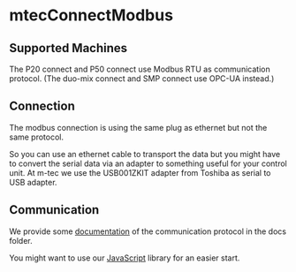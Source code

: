 # mtecConnectModbus

## Supported Machines

The P20 connect and P50 connect use Modbus RTU as communication protocol. (The duo-mix connect and SMP connect use OPC-UA instead.)

## Connection
The modbus connection is using the same plug as ethernet but not the same protocol.

So you can use an ethernet cable to transport the data but you might have to convert the serial data via an adapter to something useful for your control unit. At m-tec we use the USB001ZKIT adapter from Toshiba as serial to USB adapter.

## Communication
We provide some [documentation](docs) of the communication protocol in the docs folder.

You might want to use our [JavaScript](libraries/JavaScript) library for an easier start.
